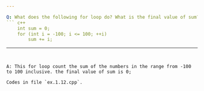 ```yaml
---

Q: What does the following for loop do? What is the final value of sum?
``` c++
    int sum = 0;
    for (int i = -100; i <= 100; ++i)
        sum += i;
```

---
```


A: This for loop count the sum of the numbers in the range from -100 to 100 inclusive. the final value of sum is 0;

Codes in file `ex.1.12.cpp`.